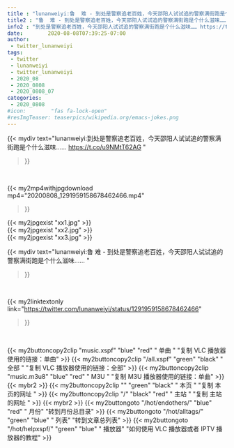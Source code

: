 ```yaml
---
title : "lunanweiyi:鲁  难 - 到处是警察追老百姓，今天邵阳人试试追的警察满街跑是个什么滋味…… "
title2 : "鲁  难 - 到处是警察追老百姓，今天邵阳人试试追的警察满街跑是个什么滋味…… "
info2 : "到处是警察追老百姓，今天邵阳人试试追的警察满街跑是个什么滋味…… https://t.co/u9NMtT62AG "
date:        2020-08-08T07:39:25-07:00
author:
 - twitter_lunanweiyi
tags:
 - twitter
 - lunanweiyi
 - twitter_lunanweiyi
 - 2020_08
 - 2020_0808
 - 2020_0808_07
categories:
 - 2020_0808
#icon:        "fas fa-lock-open"
#resImgTeaser: teaserpics/wikipedia.org/emacs-jokes.png
---
```


{{< mydiv text="lunanweiyi:到处是警察追老百姓，今天邵阳人试试追的警察满街跑是个什么滋味…… https://t.co/u9NMtT62AG "
>}}
<br>


{{< my2mp4withjpgdownload mp4="20200808_1291959158678462466.mp4"
>}}

{{< my2jpgexist "xx1.jpg" >}}<br>
{{< my2jpgexist "xx2.jpg" >}}<br>
{{< my2jpgexist "xx3.jpg" >}}<br>



{{< mydiv text="lunanweiyi:鲁  难 - 到处是警察追老百姓，今天邵阳人试试追的警察满街跑是个什么滋味…… "
>}}
<br>

{{< my2linktextonly link="https://twitter.com/lunanweiyi/status/1291959158678462466"
>}}


<br>

{{< my2buttoncopy2clip "music.xspf"        "blue"   "red"    " 单曲 "  "复制 VLC 播放器使用的链接：单曲" >}} {{< my2buttoncopy2clip "/all.xspf"         "green"  "black"  " 全部 "  "复制 VLC 播放器使用的链接：全部" >}} {{< my2buttoncopy2clip "music.m3u8"        "blue"   "red"    " M3U  "    "复制 M3U 播放器使用的链接：单曲" >}} {{< mybr2 >}} {{< my2buttoncopy2clip ""                  "green"  "black"  " 本页 "    "复制 本页的网址 " >}} {{< my2buttoncopy2clip "/"                 "black"  "red"    " 主站 "    "复制 主站的网址 " >}} {{< mybr2 >}} {{< my2buttongoto      "/hot/endothers/"   "blue"   "red"    " 月份"   "转到月份总目录" >}} {{< my2buttongoto      "/hot/alltags/"     "green"  "blue"   " 列表"   "转到文章总列表" >}} {{< my2buttongoto      "/hot/helpxspf/"    "green"  "blue"   " 播放器" "如何使用 VLC 播放器或者 IPTV 播放器的教程" >}} 
